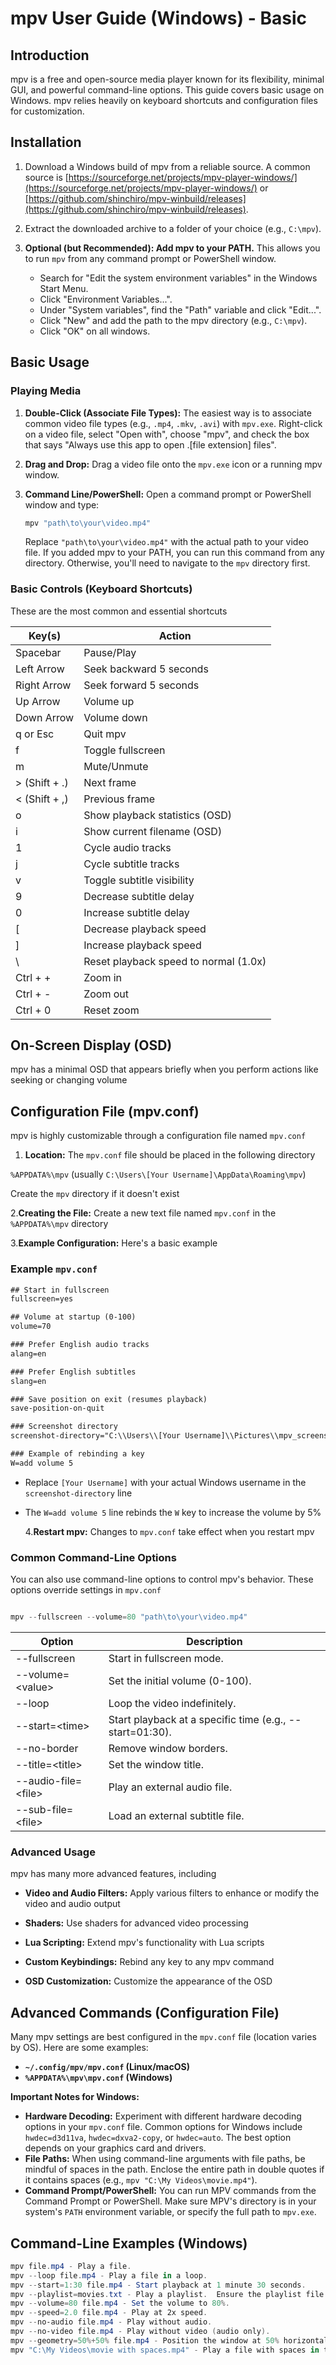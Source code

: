 # mpv User Guide (Windows) - Basic

## Introduction

mpv is a free and open-source media player known for its flexibility, minimal GUI, and powerful command-line options. This guide covers basic usage on Windows. mpv relies heavily on keyboard shortcuts and configuration files for customization.

## Installation

1. Download a Windows build of mpv from a reliable source. A common source is [https://sourceforge.net/projects/mpv-player-windows/](https://sourceforge.net/projects/mpv-player-windows/) or [https://github.com/shinchiro/mpv-winbuild/releases](https://github.com/shinchiro/mpv-winbuild/releases).

2. Extract the downloaded archive to a folder of your choice (e.g., `C:\mpv`).

3. **Optional (but Recommended): Add mpv to your PATH.** This allows you to run `mpv` from any command prompt or PowerShell window.

   - Search for "Edit the system environment variables" in the Windows Start Menu.
   - Click "Environment Variables...".
   - Under "System variables", find the "Path" variable and click "Edit...".
   - Click "New" and add the path to the mpv directory (e.g., `C:\mpv`).
   - Click "OK" on all windows.

## Basic Usage

### Playing Media

1. **Double-Click (Associate File Types):** The easiest way is to associate common video file types (e.g., `.mp4`, `.mkv`, `.avi`) with `mpv.exe`. Right-click on a video file, select "Open with", choose "mpv", and check the box that says "Always use this app to open .[file extension] files".

2. **Drag and Drop:** Drag a video file onto the `mpv.exe` icon or a running mpv window.

3. **Command Line/PowerShell:** Open a command prompt or PowerShell window and type:

   ```powershell
   mpv "path\to\your\video.mp4"
   ```

   Replace `"path\to\your\video.mp4"` with the actual path to your video file. If you added mpv to your PATH, you can run this command from any directory. Otherwise, you'll need to navigate to the `mpv` directory first.

### Basic Controls (Keyboard Shortcuts)

These are the most common and essential shortcuts

| Key(s)          | Action                                |
| --------------- | ------------------------------------- |
| Spacebar      | Pause/Play                            |
| Left Arrow    | Seek backward 5 seconds               |
| Right Arrow   | Seek forward 5 seconds                |
| Up Arrow      | Volume up                             |
| Down Arrow    | Volume down                           |
| q or Esc    | Quit mpv                              |
| f             | Toggle fullscreen                     |
| m             | Mute/Unmute                           |
| > (Shift + .) | Next frame                            |
| < (Shift + ,) | Previous frame                        |
| o             | Show playback statistics (OSD)        |
| i             | Show current filename (OSD)           |
| 1             | Cycle audio tracks                    |
| j             | Cycle subtitle tracks                 |
| v             | Toggle subtitle visibility            |
| 9             | Decrease subtitle delay               |
| 0             | Increase subtitle delay               |
| [             | Decrease playback speed               |
| ]             | Increase playback speed               |
| \             | Reset playback speed to normal (1.0x) |
| Ctrl + +    | Zoom in                               |
| Ctrl + -    | Zoom out                              |
| Ctrl + 0    | Reset zoom                            |

## On-Screen Display (OSD)

mpv has a minimal OSD that appears briefly when you perform actions like seeking or changing volume

## Configuration File (mpv.conf)

mpv is highly customizable through a configuration file named `mpv.conf`

1. **Location:** The `mpv.conf` file should be placed in the following directory

`%APPDATA%\mpv` (usually `C:\Users\[Your Username]\AppData\Roaming\mpv`)

Create the `mpv` directory if it doesn't exist

2.**Creating the File:** Create a new text file named `mpv.conf` in the `%APPDATA%\mpv` directory

3.**Example Configuration:** Here's a basic example

### Example `mpv.conf`

```txt
## Start in fullscreen
fullscreen=yes

## Volume at startup (0-100)
volume=70

### Prefer English audio tracks
alang=en

### Prefer English subtitles
slang=en

### Save position on exit (resumes playback)
save-position-on-quit

### Screenshot directory
screenshot-directory="C:\\Users\\[Your Username]\\Pictures\\mpv_screenshots"

### Example of rebinding a key
W=add volume 5

```

- Replace `[Your Username]` with your actual Windows username in the `screenshot-directory` line

- The `W=add volume 5` line rebinds the `W` key to increase the volume by 5%

  4.**Restart mpv:** Changes to `mpv.conf` take effect when you restart mpv

### Common Command-Line Options

You can also use command-line options to control mpv's behavior. These options override settings in `mpv.conf`

```powershell

mpv --fullscreen --volume=80 "path\to\your\video.mp4"

```

| Option                | Description                                                |
| --------------------- | ---------------------------------------------------------- |
| --fullscreen        | Start in fullscreen mode.                                  |
| --volume=\<value>    | Set the initial volume (0-100).                            |
| --loop              | Loop the video indefinitely.                               |
| --start=\<time>      | Start playback at a specific time (e.g., --start=01:30). |
| --no-border         | Remove window borders.                                     |
| --title=\<title>     | Set the window title.                                      |
| --audio-file=\<file> | Play an external audio file.                               |
| --sub-file=\<file>   | Load an external subtitle file.                            |

### Advanced Usage

mpv has many more advanced features, including

- **Video and Audio Filters:** Apply various filters to enhance or modify the video and audio output

- **Shaders:** Use shaders for advanced video processing

- **Lua Scripting:** Extend mpv's functionality with Lua scripts

- **Custom Keybindings:** Rebind any key to any mpv command

- **OSD Customization:** Customize the appearance of the OSD

## Advanced Commands (Configuration File)

Many mpv settings are best configured in the `mpv.conf` file (location varies by OS). Here are some examples:

- **`~/.config/mpv/mpv.conf` (Linux/macOS)**
- **`%APPDATA%\mpv\mpv.conf` (Windows)**

**Important Notes for Windows:**

- **Hardware Decoding:** Experiment with different hardware decoding options in your `mpv.conf` file. Common options for Windows include `hwdec=d3d11va`, `hwdec=dxva2-copy`, or `hwdec=auto`. The best option depends on your graphics card and drivers.
- **File Paths:** When using command-line arguments with file paths, be mindful of spaces in the path. Enclose the entire path in double quotes if it contains spaces (e.g., `mpv "C:\My Videos\movie.mp4"`).
- **Command Prompt/PowerShell:** You can run MPV commands from the Command Prompt or PowerShell. Make sure MPV's directory is in your system's `PATH` environment variable, or specify the full path to `mpv.exe`.

## Command-Line Examples (Windows)

```powershell
mpv file.mp4 - Play a file.
mpv --loop file.mp4 - Play a file in a loop.
mpv --start=1:30 file.mp4 - Start playback at 1 minute 30 seconds.
mpv --playlist=movies.txt - Play a playlist.  Ensure the playlist file uses Windows-style line endings (CRLF).
mpv --volume=80 file.mp4 - Set the volume to 80%.
mpv --speed=2.0 file.mp4 - Play at 2x speed.
mpv --no-audio file.mp4 - Play without audio.
mpv --no-video file.mp4 - Play without video (audio only).
mpv --geometry=50%+50% file.mp4 - Position the window at 50% horizontal and vertical.
mpv "C:\My Videos\movie with spaces.mp4" - Play a file with spaces in the filename.
```

